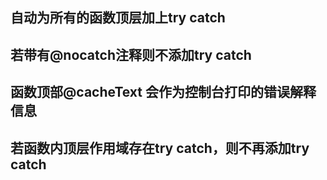 ## 自动为所有的函数顶层加上try catch

## 若带有@nocatch注释则不添加try catch

## 函数顶部@cacheText 会作为控制台打印的错误解释信息

## 若函数内顶层作用域存在try catch，则不再添加try catch